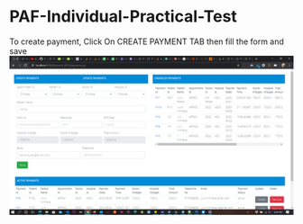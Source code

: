 # PAF-Individual-Practical-Test


To create payment, Click On CREATE PAYMENT TAB then fill the form and save
![Payment UI Guide](https://github.com/YuvinNP/PAF-Individual-Practical-Test/blob/master/images/Screenshot%20(115).png)
